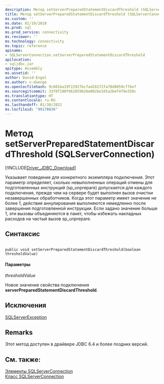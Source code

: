 ```yaml
---
description: Метод setServerPreparedStatementDiscardThreshold (SQLServerConnection)
title: Метод setServerPreparedStatementDiscardThreshold (SQLServerConnection) | Документация Майкрософт
ms.custom: ''
ms.date: 01/19/2018
ms.prod: sql
ms.prod_service: connectivity
ms.reviewer: ''
ms.technology: connectivity
ms.topic: reference
apiname:
- SQLServerConnection.setServerPreparedStatementDiscardThreshold
apilocation:
- sqljdbc.jar
apitype: Assembly
ms.assetid: ''
author: David-Engel
ms.author: v-daenge
ms.openlocfilehash: 9c881ba19f22927bcfad281f2fa78d0059c77be7
ms.sourcegitcommit: 33f0f190f962059826e002be165a2bef4f9e350c
ms.translationtype: HT
ms.contentlocale: ru-RU
ms.lasthandoff: 01/30/2021
ms.locfileid: "99178636"
---
```

# <a name="setserverpreparedstatementdiscardthreshold-method-sqlserverconnection"></a>Метод setServerPreparedStatementDiscardThreshold (SQLServerConnection)
[!INCLUDE[Driver_JDBC_Download](../../../includes/driver_jdbc_download.md)]

 Указывает поведение для конкретного экземпляра подключения. Этот параметр определяет, сколько невыполненных операций отмены для подготовленных инструкций (sp_unprepare) допускается для каждого подключения, прежде чем на сервере будет выполнен вызов очистки незавершенных обработчиков. Когда этот параметр имеет значение не более 1, действия аннулирования выполняются немедленно после завершения подготовленной инструкции. Если задано значение больше 1, эти вызовы объединяются в пакет, чтобы избежать накладных расходов на частый вызов sp_unprepare.


## <a name="syntax"></a>Синтаксис  
  
```  
  
public void setServerPreparedStatementDiscardThreshold(boolean thresholdValue)  
```  

#### <a name="parameters"></a>Параметры  
 *thresholdValue*  
 
 Новое значение свойства подключения **serverPreparedStatementDiscardThreshold**.  
 
## <a name="exceptions"></a>Исключения  
 [SQLServerException](../../../connect/jdbc/reference/sqlserverexception-class.md)  
 
## <a name="remarks"></a>Remarks  
 Этот метод доступен в драйвере JDBC 6.4 и более поздних версий.
 
## <a name="see-also"></a>См. также:  
 [Элементы SQLServerConnection](../../../connect/jdbc/reference/sqlserverconnection-members.md)   
 [Класс SQLServerConnection](../../../connect/jdbc/reference/sqlserverconnection-class.md)  
  
  
